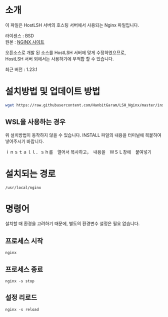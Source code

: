 # 소개
이 파일은 HostLSH 서버의 호스팅 서버에서 사용되는 Nginx 파일입니다.

라이센스 : BSD<br>
원본 : [NGINX 사이트](https://nginx.org)

오픈소스로 개발 된 소스를 HostLSH 서버에 맞게 수정하였으므로,<br>
HostLSH 서버 외에서는 사용하기에 부적합 할 수 있습니다.

최근 버전 : 1.23.1

# 설치방법 및 업데이트 방법
```sh
wget https://raw.githubusercontent.com/HanbitGaram/LSH_Nginx/master/install.sh -O install.sh && sh install.sh
```

## WSL을 사용하는 경우
위 설치방법이 동작하지 않을 수 있습니다.
INSTALL 파일의 내용을 터미널에 복붙하여 넣어주시기 바랍니다.

ｉｎｓｔａｌｌ．ｓｈ를　열어서 복사하고，　내용을　ＷＳＬ창에　붙여넣기

# 설치되는 경로
```
/usr/local/nginx
```

# 명령어
설치할 때 환경을 고려하기 때문에, 별도의 환경변수 설정은 필요 없습니다.

## 프로세스 시작
```
nginx
```

## 프로세스 종료
```
nginx -s stop
```

## 설정 리로드
```
nginx -s reload
```
